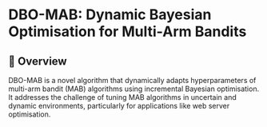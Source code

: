 # DBO-MAB: Dynamic Bayesian Optimisation for Multi-Arm Bandits
## 🚀 Overview

DBO-MAB is a novel algorithm that dynamically adapts hyperparameters of multi-arm bandit (MAB) algorithms using incremental Bayesian optimisation. It addresses the challenge of tuning MAB algorithms in uncertain and dynamic environments, particularly for applications like web server optimisation.
